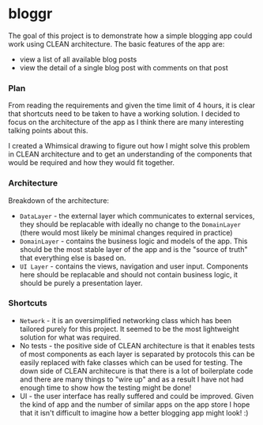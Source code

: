 # bloggr
The goal of this project is to demonstrate how a simple blogging app could work using CLEAN architecture. The basic features of the app are:
- view a list of all available blog posts
- view the detail of a single blog post with comments on that post

### Plan
From reading the requirements and given the time limit of 4 hours, it is clear that shortcuts need to be taken to have a working solution. I decided to focus on the architecture of the app as I think there are many interesting talking points about this. 

I created a Whimsical drawing to figure out how I might solve this problem in CLEAN architecture and to get an understanding of the components that would be required and how they would fit together.

### Architecture
Breakdown of the architecture:
- `DataLayer` - the external layer which communicates to external services, they should be replacable with ideally no change to the `DomainLayer` (there would most likely be minimal changes required in practice)
- `DomainLayer` - contains the business logic and models of the app. This should be the most stable layer of the app and is the "source of truth" that everything else is based on.
- `UI Layer` - contains the views, navigation and user input. Components here should be replacable and should not contain business logic, it should be purely a presentation layer.

### Shortcuts
- `Network` - it is an oversimplified networking class which has been tailored purely for this project. It seemed to be the most lightweight solution for what was required.
- No tests - the positive side of CLEAN architecture is that it enables tests of most components as each layer is separated by protocols this can be easily replaced with fake classes which can be used for testing. The down side of CLEAN architecure is that there is a lot of boilerplate code and there are many things to "wire up" and as a result I have not had enough time to show how the testing might be done!
- UI - the user interface has really suffered and could be improved. Given the kind of app and the number of similar apps on the app store I hope that it isn't difficult to imagine how a better blogging app might look! :)
